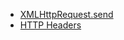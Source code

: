 

- [XMLHttp​Request​.send](https://developer.mozilla.org/zh-CN/docs/Web/API/XMLHttpRequest/send)
- [HTTP Headers](https://developer.mozilla.org/zh-CN/docs/Web/HTTP/Headers)